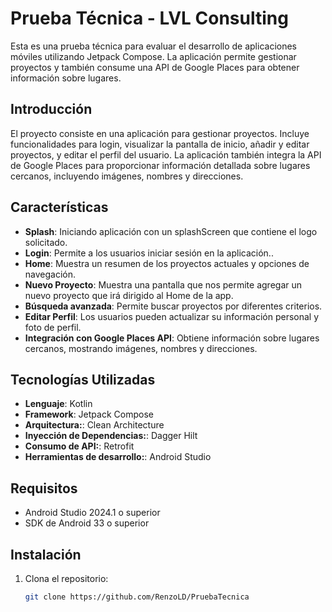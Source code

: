 # Prueba Técnica - LVL Consulting

Esta es una prueba técnica para evaluar el desarrollo de aplicaciones móviles utilizando Jetpack Compose. La aplicación permite gestionar proyectos y también consume una API de Google Places para obtener información sobre lugares.
## Introducción

El proyecto consiste en una aplicación para gestionar proyectos. Incluye funcionalidades para login, visualizar la pantalla de inicio, añadir y editar proyectos, y editar el perfil del usuario. La aplicación también integra la API de Google Places para proporcionar información detallada sobre lugares cercanos, incluyendo imágenes, nombres y direcciones.
## Características
- **Splash**: Iniciando aplicación con un splashScreen que contiene el logo solicitado.
- **Login**: Permite a los usuarios iniciar sesión en la aplicación..
- **Home**: Muestra un resumen de los proyectos actuales y opciones de navegación.
- **Nuevo Proyecto**: Muestra una pantalla que nos permite agregar un nuevo proyecto que irá dirigido al Home de la app.
- **Búsqueda avanzada**: Permite buscar proyectos por diferentes criterios.
- **Editar Perfil**:  Los usuarios pueden actualizar su información personal y foto de perfil.
- **Integración con Google Places API**:  Obtiene información sobre lugares cercanos, mostrando imágenes, nombres y direcciones.

## Tecnologías Utilizadas

- **Lenguaje**: Kotlin
- **Framework**: Jetpack Compose
- **Arquitectura:**: Clean Architecture
- **Inyección de Dependencias:**: Dagger Hilt
- **Consumo de API:**: Retrofit
- **Herramientas de desarrollo:**: Android Studio

## Requisitos

- Android Studio 2024.1 o superior
- SDK de Android 33 o superior

## Instalación

1. Clona el repositorio:
   ```bash
   git clone https://github.com/RenzoLD/PruebaTecnica

